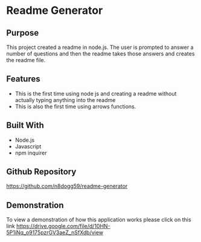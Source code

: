 # Readme Generator

  
  ## Purpose 
  
  This project created a readme in node.js.  The user is prompted to answer a number of questions and then the readme takes those answers and creates the readme file.  
  
  
  ## Features
  * This is the first time using node js and creating a readme without actually typing anything into the readme
  * This is also the first time using arrows functions.
  
  ## Built With
  * Node.js
  * Javascript
  * npm inquirer

  ## Github Repository
  https://github.com/n8dogg59/readme-generator


  ## Demonstration
  To view a demonstration of how this application works please click on this link https://drive.google.com/file/d/10HN-5P1iNq_o9175pzrGV3aeZ_nSfXdb/view

  
  